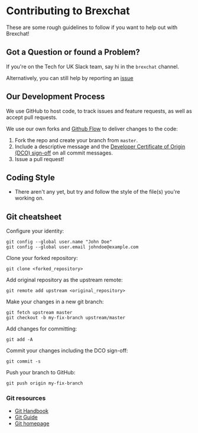 # Contributing to Brexchat

These are some rough guidelines to follow if you want to help out with Brexchat!

## Got a Question or found a Problem?

If you're on the Tech for UK Slack team, say hi in the `brexchat` channel.

Alternatively, you can still help by reporting an [issue](https://github.com/brew4europe/brexchat/issues)

## Our Development Process

We use GitHub to host code, to track issues and feature requests, as well as accept pull requests.

We use our own forks and [Github Flow](https://guides.github.com/introduction/flow/index.html) to deliver changes to the code:

1. Fork the repo and create your branch from `master`.
2. Include a descriptive message and the [Developer Certificate of Origin (DCO) sign-off](https://github.com/probot/dco#how-it-works) on all commit messages.
3. Issue a pull request!

## Coding Style

* There aren't any yet, but try and follow the style of the file(s) you're working on.

## Git cheatsheet

Configure your identity:

```
git config --global user.name "John Doe"
git config --global user.email johndoe@example.com
```

Clone your forked repository:

```
git clone <forked_repository>
```

Add original repository as the upstream remote:

```
git remote add upstream <original_repository>
```

Make your changes in a new git branch:

```
git fetch upstream master
git checkout -b my-fix-branch upstream/master
```

Add changes for committing:

```
git add -A
```

Commit your changes including the DCO sign-off:

```
git commit -s
```

Push your branch to GitHub:

```
git push origin my-fix-branch
```

### Git resources

* [Git Handbook](https://guides.github.com/introduction/git-handbook/)
* [Git Guide](http://rogerdudler.github.io/git-guide/)
* [Git homepage](https://www.git-scm.com)
